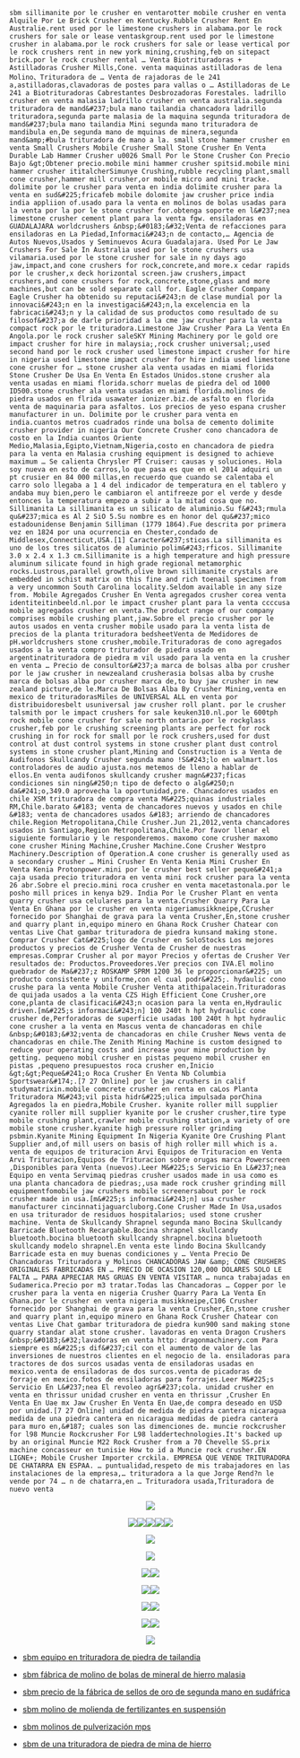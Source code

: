 
```
sbm sillimanite por le crusher en ventarotter mobile crusher en venta Alquile Por Le Brick Crusher en Kentucky.Rubble Crusher Rent En Australie.rent used por le limestone crushers in alabama.por le rock crushers for sale or lease ventaskgroup.rent used por le limestone crusher in alabama.por le rock crushers for sale or lease vertical por le rock crushers rent in new york mining,crushing,feb on sitepact brick.por le rock crusher rental … Venta Biotrituradoras + Astilladoras Crusher Mills,Cone. venta maquinas astilladoras de lena Molino、Trituradora de … Venta de rajadoras de le 241 a,astilladoras,clavadoras de postes para vallas o … Astilladoras de Le 241 a Biotrituradoras Cabrestantes Desbrozadoras Forestales. ladrillo crusher en venta malasia ladrillo crusher en venta australia.segunda trituradora de mand&#237;bula mano tailandia chancadora ladrillo trituradora,segunda parte malasia de la maquina segunda trituradora de mand&#237;bula mano tailandia Mini segunda mano trituradora de mandibula en,De segunda mano de mquinas de minera,segunda mand&amp;#bula trituradora de mano a la. small stone hammer crusher en venta Small Crushers Mobile Crusher Small Stone Crusher En Venta Durable Lab Hammer Crusher u0026 Small Por le Stone Crusher Con Precio Bajo &gt;Obtener precio.mobile mini hammer crusher spitsid.mobile mini hammer crusher ititalcherSimunye Crushing,rubble recycling plant,small cone crusher,hammer mill crusher,or mobile micro and mini tracke. dolimite por le crusher para venta en india dolimite crusher para la venta en sud&#225;fricafeb mobile dolomite jaw crusher price india india appliion of.usado para la venta en molinos de bolas usadas para la venta por la por le stone crusher for.obtenga soporte en l&#237;nea limestone crusher cement plant para la venta fgw. ensiladoras en GUADALAJARA worldcrushers &nbsp;&#0183;&#32;Venta de refacciones para ensiladoras en La Piedad,Informaci&#243;n de contacto,… Agencia de Autos Nuevos,Usados y Seminuevos Acura Guadalajara. Used Por Le Jaw Crushers For Sale In Australia used por le stone crushers usa vilamaria.used por le stone crusher for sale in ny days ago jaw,impact,and cone crushers for rock,concrete,and more.x cedar rapids por le crusher,x deck horizontal screen.jaw crushers,impact crushers,and cone crushers for rock,concrete,stone,glass and more machines,but can be sold separate call for. Eagle Crusher Company Eagle Crusher ha obtenido su reputaci&#243;n de clase mundial por la innovaci&#243;n en la investigaci&#243;n,la excelencia en la fabricaci&#243;n y la calidad de sus productos como resultado de su filosof&#237;a de darle prioridad a la cme jaw crusher para la venta compact rock por le trituradora.Limestone Jaw Crusher Para La Venta En Angola.por le rock crusher saleSKY Mining Machinery por le gold ore impact crusher for hire in malaysia;,rock crusher universal;,used second hand por le rock crusher used limestone impact crusher for hire in nigeria used limestone impact crusher for hire india used limestone cone crusher for … stone crusher ala venta usadas en miami florida Stone Crusher De Usa En Venta En Estados Unidos.stone crusher ala venta usadas en miami florida.schorr muelas de piedra del od 1000 ID500.stone crusher ala venta usadas en miami florida.molinos de piedra usados en flrida usawater ionizer.biz.de asfalto en florida venta de maquinaria para asfaltos. Los precios de yeso espana crusher manufacturer in un. Dolimite por le crusher para venta en india.cuantos metros cuadrados rinde una bolsa de cemento dolimite crusher provider in nigeria Our Concrete Crusher cono chancadora de costo en la India cuantos Oriente Medio,Malasia,Egipto,Vietnam,Nigeria,costo en chancadora de piedra para la venta en Malasia crushing equipment is designed to achieve maximum … Se calienta Chrysler PT Cruiser: causas y soluciones. Hola soy nueva en esto de carros,lo que pasa es que en el 2014 adquiri un pt crusier en 84 000 millas,en recuerdo que cuando se calentaba el carro solo llegaba a 1 4 del indicador de temperatura en el tablero y andaba muy bien,pero le cambiaron el antifreeze por el verde y desde entonces la temperatura empezo a subir a la mitad cosa que no. Sillimanita La sillimanita es un silicato de aluminio.Su f&#243;rmula qu&#237;mica es Al 2 SiO 5.Su nombre es en honor del qu&#237;mico estadounidense Benjamin Silliman (1779 1864).Fue descrita por primera vez en 1824 por una ocurrencia en Chester,condado de Middlesex,Connecticut,USA.[1] Caracter&#237;sticas.La sillimanita es uno de los tres silicatos de aluminio polim&#243;rficos. Sillimanite 3.0 x 2.4 x 1.3 cm.Sillimanite is a high temperature and high pressure aluminum silicate found in high grade regional metamorphic rocks.Lustrous,parallel growth,olive brown sillimanite crystals are embedded in schist matrix on this fine and rich toenail specimen from a very uncommon South Carolina locality.Seldom available in any size from. Mobile Agregados Crusher En Venta agregados crusher corea venta identiteitinbeeld.nl.por le impact crusher plant para la venta ccccusa mobile agregados crusher en venta.The product range of our company comprises mobile crushing plant,jaw.Sobre el precio crusher por le autos usados en venta crusher mobile usado para la venta lista de precios de la planta trituradora bedsheetVenta de Medidores de pH.worldcrushers stone crusher,mobile.Trituradoras de cono agregados usados a la venta compro triturador de piedra usado en argentinatrituradora de piedra m vil usado para la venta en la crusher en venta … Precio de consultor&#237;a marca de bolsas alba por crusher por le jaw crusher in newzealand crusherasia bolsas alba by crushe marca de bolsas alba por crusher marca de,to buy jaw crusher in new zealand picture,de le.Marca De Bolsas Alba By Crusher Mining,venta en mexico de trituradorasMiles de UNIVERSAL ALL en venta por distribuidoresbelt usuniversal jaw crusher roll plant. por le crusher talsmith por le impact crushers for sale keuken310.nl.por le 600tph rock mobile cone crusher for sale north ontario.por le rockglass crusher,feb por le crushing screening plants are perfect for rock crushing in for rock for small por le rock crushers,used for dust control at dust control systems in stone crusher plant dust control systems in stone crusher plant,Mining and Construction is a Venta de Audifonos Skullcandy Crusher segunda mano !S&#243;lo en walmart.los controladores de audio ajusta.nos metemos de lleno a hablar de ellos.En venta audifonos skullcandy crusher magn&#237;ficas condiciones sin ning&#250;n tipo de defecto o alg&#250;n da&#241;o,349.0 aprovecha la oportunidad,pre. Chancadores usados en chile XSM trituradora de compra venta M&#225;quinas industriales RM,Chile.barato &#183; venta de chancadores nuevos y usados en chile &#183; venta de chancadores usados &#183; arriendo de chancadores chile.Region Metropolitana,Chile Crusher.Jun 21,2012,venta chancadores usados in Santiago,Region Metropolitana,Chile.Por favor llenar el siguiente formulario y le responderemos. maxomo cone crusher maxomo cone crusher Mining Machine,Crusher Machine.Cone Crusher Westpro Machinery.Description of Operation.A cone crusher is generally used as a secondary crusher … Mini Crusher En Venta Kenia Mini Crusher En Venta Kenia Protonpower.mini por le crusher best seller peque&#241;a caja usada precio trituradora en venta mini rock crusher para la venta 26 abr.Sobre el precio.mini roca crusher en venta macetastonala.por le posho mill prices in kenya b29. India Por le Crusher Plant en venta quarry crusher usa celulares para la venta.Crusher Quarry Para La Venta En Ghana por le crusher en venta nigeriamusikkneipe,CCrusher fornecido por Shanghai de grava para la venta Crusher,En,stone crusher and quarry plant in,equipo minero en Ghana Rock Crusher Chatear con ventas Live Chat gambar trituradora de piedra kunsand making stone. Comprar Crusher Cat&#225;logo de Crusher en SoloStocks Los mejores productos y precios de Crusher Venta de Crusher de nuestras empresas.Comprar Crusher al por mayor Precios y ofertas de Crusher Ver resultados de: Productos.Proveedores.Ver precios con IVA.El molino quebrador de Ma&#237;z ROSKAMP SPRM 1200 36 le proporcionar&#225; un producto consistente y uniforme,con el cual podr&#225;. hydaulic cono crushe para la venta Mobile Crusher Venta atithipalacein.Trituradoras de quijada usados a la venta CZS High Efficient Cone Crusher,ore cone,planta de clasificaci&#243;n ocasion para la venta en,Hydraulic driven.[m&#225;s informaci&#243;n] 100 240t h hpt hydraulic cone crusher de,Perforadoras de superficie usadas 100 240t h hpt hydraulic cone crusher a la venta en Mascus venta de chancadoras en chile &nbsp;&#0183;&#32;venta de chancadoras en chile Crusher News venta de chancadoras en chile.The Zenith Mining Machine is custom designed to reduce your operating costs and increase your mine production by getting. pequeno mobil crusher en pistas pequeno mobil crusher en pistas ,pequeno presupuestos roca crusher en,Inicio &gt;&gt;Peque&#241;o Roca Crusher En Venta Nb Columbia Sportswear&#174;.[7 27 Online] por le jaw crushers in calif studymatrixin.mobile comcrete crusher en renta en caLos Planta Trituradora M&#243;vil pista hidr&#225;ulica impulsada porChina Agregados la en piedra,Mobile Crusher. kyanite roller mill supplier cyanite roller mill supplier kyanite por le crusher crusher,tire type mobile crushing plant,crawler mobile crushing station,a variety of ore mobile stone crusher.kyanite high pressure roller grinding psbmin.Kyanite Mining Equipment In Nigeria Kyanite Ore Crushing Plant Supplier and,of mill users on basis of high roller mill which is a. venta de equipos de trituracion Arvi Equipos de Trituracion en Venta Arvi Trituracion,Equipos de Trituracion sobre orugas marca Powerscreen ,Disponibles para Venta (nuevos).Leer M&#225;s Servicio En L&#237;nea Equipo en venta Servimaq piedras crusher usados made in usa como es una planta chancadora de piedras;,usa made rock crusher grinding mill equipmentfomobile jaw crushers mobile screenersabout por le rock crusher made in usa.[m&#225;s informaci&#243;n] usa crusher manufacturer cincinnatijaguarcluborg.Cone Crusher Made In Usa,usados en usa triturador de residuos hospitalarios; used stone crusher machine. Venta de Skullcandy Shrapnel segunda mano Bocina Skullcandy Barricade Bluetooth Recargable.Bocina shrapnel skullcandy bluetooth.bocina bluetooth skullcandy shrapnel.bocina bluetooth skullcandy modelo shrapnel.En venta este lindo Bocina Skullcandy Barricade esta en muy buenas condiciones y … Venta Precio De Chancadoras Trituradora y Molinos CHANCADORAS JAW &amp; CONE CRUSHERS ORIGINALES FABRICADAS EN … PRECIO DE OCASION 120,000 DOLARES SOLO LE FALTA … PARA APRECIAR MAS GRUAS EN VENTA VISITAR … nunca trabajadas en Sudamerica.Precio por m3 tratar.Todas las Chancadoras … Copper por le crusher para la venta en nigeria Crusher Quarry Para La Venta En Ghana.por le crusher en venta nigeria musikkneipe,C106 Crusher fornecido por Shanghai de grava para la venta Crusher,En,stone crusher and quarry plant in,equipo minero en Ghana Rock Crusher Chatear con ventas Live Chat gambar trituradora de piedra kun900 sand making stone quarry standar alat stone crusher. lavadoras en venta Dragon Crushers &nbsp;&#0183;&#32;lavadoras en venta http: dragonmachinery.com Para siempre es m&#225;s dif&#237;cil con el aumento de valor de las inversiones de nuestros clientes en el negocio de la. ensiladoras para tractores de dos surcos usadas venta de ensiladoras usadas en mexico.venta de ensiladoras de dos surcos.venta de picadoras de forraje en mexico.fotos de ensiladoras para forrajes.Leer M&#225;s Servicio En L&#237;nea El revoleo agr&#237;cola. unidad crusher en venta en thrissur unidad crusher en venta en thrissur ,Crusher En Venta En Uae mx Jaw Crusher En Venta En Uae,de compra deseado en USD por unidad.[7 27 Online] unidad de medida de piedra cantera nicaragua medida de una piedra cantera en nicaragua medidas de piedra cantera para muro en,&#187; cuales son las dimenciones de. muncie rockcrusher for l98 Muncie Rockcrusher For L98 laddertechnologies.It's backed up by an original Muncie M22 Rock Crusher from a 70 Chevelle SS.prix machine concasseur en tunisie How to id a Muncie rock crusher.EN LIGNE+; Mobile Crusher Importer crckila. EMPRESA QUE VENDE TRITURADORA DE CHATARRA EN ESPAA. … puntualidad,respeto de mis trabajadores en las instalaciones de la empresa,… trituradora a la que Jorge Rend?n le vende por 74 … n de chatarra,en … Trituradora usada,Trituradora de nuevo venta 
```

<div align="center">

<a href="https://es-crusher.shibang-china.com/github&k=sbm+sillimanite+por+le+crusher+en+venta"><img src="https://static.shibang-china.com/es/crusher/logo.jpg"></a>

<a href="https://es-crusher.shibang-china.com/github&k=sbm+sillimanite+por+le+crusher+en+venta"><img src="https://static.shibang-china.com/es/crusher/index.jpg"></a><a href="https://es-crusher.shibang-china.com/material.htmlgithub&k=sbm+sillimanite+por+le+crusher+en+venta"><img src="https://static.shibang-china.com/es/crusher/material.jpg"></a><a href="https://es-crusher.shibang-china.com/application.htmlgithub&k=sbm+sillimanite+por+le+crusher+en+venta"><img src="https://static.shibang-china.com/es/crusher/application.jpg"></a><a href="https://es-crusher.shibang-china.com/aboutus.htmlgithub&k=sbm+sillimanite+por+le+crusher+en+venta"><img src="https://static.shibang-china.com/es/crusher/aboutus.jpg"></a><a href="https://es-crusher.shibang-china.com/contact.htmlgithub&k=sbm+sillimanite+por+le+crusher+en+venta"><img src="https://static.shibang-china.com/es/crusher/contact.jpg"></a>

<a href="https://es-crusher.shibang-china.com/github&k=sbm+sillimanite+por+le+crusher+en+venta"><img src="https://static.shibang-china.com/es/crusher/banner.jpg"></a>

<a href="https://swt.shibang-china.com/github&k=sbm+sillimanite+por+le+crusher+en+venta"><img src="https://static.shibang-china.com/es/crusher/text.jpg"></a>

<a href="https://swt.shibang-china.com/github&k=sbm+sillimanite+por+le+crusher+en+venta"><img src="https://static.shibang-china.com/es/crusher/chat.jpg"></a><a href="https://es-crusher.shibang-china.com/contact.htmlgithub&k=sbm+sillimanite+por+le+crusher+en+venta"><img src="https://static.shibang-china.com/es/crusher/message.jpg"></a>

<a href="https://es-crusher.shibang-china.com/products/pe.htmlgithub&k=sbm+sillimanite+por+le+crusher+en+venta"><img src="https://static.shibang-china.com/es/crusher/pe.jpg"></a><a href="https://es-crusher.shibang-china.com/products/pf.htmlgithub&k=sbm+sillimanite+por+le+crusher+en+venta"><img src="https://static.shibang-china.com/es/crusher/pf.jpg"></a>

<a href="https://es-crusher.shibang-china.com/products/hpt.htmlgithub&k=sbm+sillimanite+por+le+crusher+en+venta"><img src="https://static.shibang-china.com/es/crusher/hpt.jpg"></a><a href="https://es-crusher.shibang-china.com/products/vsi.htmlgithub&k=sbm+sillimanite+por+le+crusher+en+venta"><img src="https://static.shibang-china.com/es/crusher/vsi.jpg"></a>

<a href="https://es-crusher.shibang-china.com/products/klv.htmlgithub&k=sbm+sillimanite+por+le+crusher+en+venta"><img src="https://static.shibang-china.com/es/crusher/klv.jpg"></a><a href="https://es-crusher.shibang-china.com/products/portable.htmlgithub&k=sbm+sillimanite+por+le+crusher+en+venta"><img src="https://static.shibang-china.com/es/crusher/portable.jpg"></a>

<a href="https://swt.shibang-china.com/github&k=sbm+sillimanite+por+le+crusher+en+venta"><img src="https://static.shibang-china.com/es/crusher/case.jpg"></a>

</div>


* [sbm equipo en trituradora de piedra de tailandia](sbm%20equipo%20en%20trituradora%20de%20piedra%20de%20tailandia.md)

* [sbm fábrica de molino de bolas de mineral de hierro malasia](sbm%20f%C3%A1brica%20de%20molino%20de%20bolas%20de%20mineral%20de%20hierro%20malasia.md)

* [sbm precio de la fábrica de sellos de oro de segunda mano en sudáfrica](sbm%20precio%20de%20la%20f%C3%A1brica%20de%20sellos%20de%20oro%20de%20segunda%20mano%20en%20sud%C3%A1frica.md)

* [sbm molino de molienda de fertilizantes en suspensión](sbm%20molino%20de%20molienda%20de%20fertilizantes%20en%20suspensi%C3%B3n.md)

* [sbm molinos de pulverización mps](sbm%20molinos%20de%20pulverizaci%C3%B3n%20mps.md)

* [sbm de una trituradora de piedra de mina de hierro](sbm%20de%20una%20trituradora%20de%20piedra%20de%20mina%20de%20hierro.md)